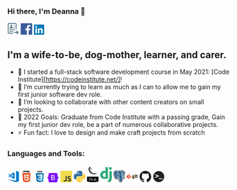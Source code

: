 ### Hi there, I'm Deanna 👋 

<a href="https://deannacarina.github.io/Resume/"><img  alt="Resume" width="26px" src="assets/resume.png" /></a>
<a href="https://www.facebook.com/DeannaCarina/"><img  alt="Facebook" width="26px" src="assets/facebook.png" /></a>
<a href="https://www.linkedin.com/in/deannacarina/"><img  alt="LinkedIn" width="26px" src="assets/linkedin.png" /></a>

## I'm a wife-to-be, dog-mother, learner, and carer.

- 🔭 I started a full-stack software development course in May 2021: [Code Institute][https://codeinstitute.net/]!
- 🌱 I’m currently trying to learn as much as I can to allow me to gain my first junior software dev role.
- 👯 I’m looking to collaborate with other content creators on small projects.
- 🥅 2022 Goals: Graduate from Code Institute with a passing grade, Gain my first junior dev role, be a part of numerous collaborative projects.
- ⚡ Fun fact: I love to design and make craft projects from scratch

### Languages and Tools:

<img  alt="Visual Studio Code" width="26px" src="assets/vs.png" />
<img alt="HTML5" width="26px" src="assets/html.png" />
<img alt="CSS3" width="26px" src="assets/css.png" />
<img alt="Bootstrap" width="26px" src="assets/bootstrap.png" />

<img alt="JavaScript" width="26px" src="assets/js.png" />

<img alt="Python" width="26px" src="assets/python.png" />
<img alt="Flask" width="26px" src="assets/flask.png" />
<img alt="Django" width="26px" src="assets/django.png" />

<img alt="PostgreSQL" width="26px" src="assets/postgres.png" />
<img alt="Git" width="26px" src="assets/git.png" />
<img alt="GitHub" width="26px" src="assets/github.png" />
<img alt="Terminal" width="26px" src="assets/terminal.png" />

<br />
<br />

